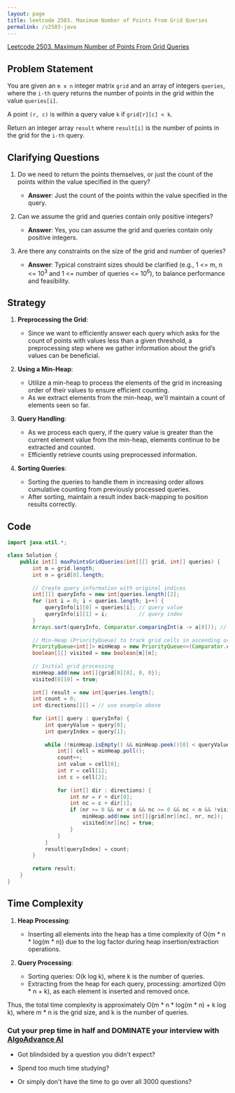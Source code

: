 ```yaml
---
layout: page
title: leetcode 2503. Maximum Number of Points From Grid Queries
permalink: /s2503-java
---
```

[Leetcode 2503. Maximum Number of Points From Grid Queries](https://algoadvance.github.io/algoadvance/l2503)
## Problem Statement
You are given an `m x n` integer matrix `grid` and an array of integers `queries`, where the `i-th` query returns the number of points in the grid within the value `queries[i]`.

A point `(r, c)` is within a query value `k` if `grid[r][c] < k`.

Return an integer array `result` where `result[i]` is the number of points in the grid for the `i-th` query.

## Clarifying Questions
1. Do we need to return the points themselves, or just the count of the points within the value specified in the query?
   - **Answer**: Just the count of the points within the value specified in the query.
   
2. Can we assume the grid and queries contain only positive integers?
   - **Answer**: Yes, you can assume the grid and queries contain only positive integers.
   
3. Are there any constraints on the size of the grid and number of queries?
   - **Answer**: Typical constraint sizes should be clarified (e.g., 1 <= m, n <= $10^3$ and 1 <= number of queries <= $10^6$), to balance performance and feasibility.

## Strategy
1. **Preprocessing the Grid**:
   - Since we want to efficiently answer each query which asks for the count of points with values less than a given threshold, a preprocessing step where we gather information about the grid’s values can be beneficial.

2. **Using a Min-Heap**:
   - Utilize a min-heap to process the elements of the grid in increasing order of their values to ensure efficient counting.
   - As we extract elements from the min-heap, we'll maintain a count of elements seen so far.

3. **Query Handling**:
   - As we process each query, if the query value is greater than the current element value from the min-heap, elements continue to be extracted and counted.
   - Efficiently retrieve counts using preprocessed information.

4. **Sorting Queries**:
   - Sorting the queries to handle them in increasing order allows cumulative counting from previously processed queries.
   - After sorting, maintain a result index back-mapping to position results correctly.

## Code

```java
import java.util.*;

class Solution {
    public int[] maxPointsGridQueries(int[][] grid, int[] queries) {
        int m = grid.length;
        int n = grid[0].length;
        
        // Create query information with original indices
        int[][] queryInfo = new int[queries.length][2];
        for (int i = 0; i < queries.length; i++) {
            queryInfo[i][0] = queries[i]; // query value
            queryInfo[i][1] = i;          // query index
        }
        Arrays.sort(queryInfo, Comparator.comparingInt(a -> a[0])); // sort queries by their values
        
        // Min-Heap (PriorityQueue) to track grid cells in ascending order
        PriorityQueue<int[]> minHeap = new PriorityQueue<>(Comparator.comparingInt(a -> a[0]));
        boolean[][] visited = new boolean[m][n];
        
        // Initial grid processing
        minHeap.add(new int[]{grid[0][0], 0, 0});
        visited[0][0] = true;
        
        int[] result = new int[queries.length];
        int count = 0;
        int directions[][] = // use example above
        
        for (int[] query : queryInfo) {
            int queryValue = query[0];
            int queryIndex = query[1];
            
            while (!minHeap.isEmpty() && minHeap.peek()[0] < queryValue) {
                int[] cell = minHeap.poll();
                count++;
                int value = cell[0];
                int r = cell[1];
                int c = cell[2];
                
                for (int[] dir : directions) {
                    int nr = r + dir[0];
                    int nc = c + dir[1];
                    if (nr >= 0 && nr < m && nc >= 0 && nc < n && !visited[nr][nc]) {
                        minHeap.add(new int[]{grid[nr][nc], nr, nc});
                        visited[nr][nc] = true;
                    }
                }
            }
            result[queryIndex] = count;
        }
        
        return result;
    }
}
```

## Time Complexity
1. **Heap Processing**:
   - Inserting all elements into the heap has a time complexity of O(m * n * log(m * n)) due to the log factor during heap insertion/extraction operations.

2. **Query Processing**:
   - Sorting queries: O(k log k), where k is the number of queries.
   - Extracting from the heap for each query, processing: amortized O(m * n + k), as each element is inserted and removed once.

Thus, the total time complexity is approximately O(m * n * log(m * n) + k log k), where m * n is the grid size, and k is the number of queries.


### Cut your prep time in half and DOMINATE your interview with [AlgoAdvance AI](https://algoAdvance.com)

- Got blindsided by a question you didn't expect?

- Spend too much time studying?

- Or simply don't have the time to go over all 3000 questions?

